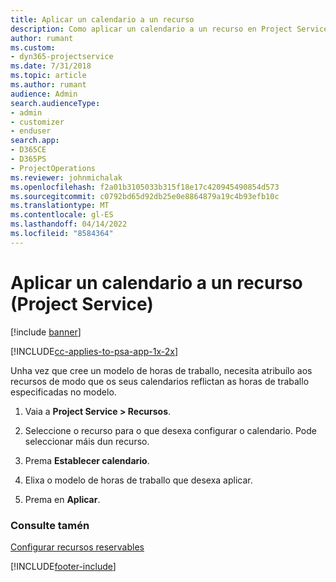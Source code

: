```yaml
---
title: Aplicar un calendario a un recurso
description: Como aplicar un calendario a un recurso en Project Service
author: rumant
ms.custom:
- dyn365-projectservice
ms.date: 7/31/2018
ms.topic: article
ms.author: rumant
audience: Admin
search.audienceType:
- admin
- customizer
- enduser
search.app:
- D365CE
- D365PS
- ProjectOperations
ms.reviewer: johnmichalak
ms.openlocfilehash: f2a01b3105033b315f18e17c420945490854d573
ms.sourcegitcommit: c0792bd65d92db25e0e8864879a19c4b93efb10c
ms.translationtype: MT
ms.contentlocale: gl-ES
ms.lasthandoff: 04/14/2022
ms.locfileid: "8584364"
---
```

# <a name="apply-a-calendar-to-a-resource-project-service"></a>Aplicar un calendario a un recurso (Project Service)

[!include [banner](../includes/psa-now-project-operations.md)]

[!INCLUDE[cc-applies-to-psa-app-1x-2x](../includes/cc-applies-to-psa-app-1x-2x.md)]

Unha vez que cree un modelo de horas de traballo, necesita atribuílo aos recursos de modo que os seus calendarios reflictan as horas de traballo especificadas no modelo.  
  
1.  Vaia a **Project Service > Recursos**.  
  
2.  Seleccione o recurso para o que desexa configurar o calendario. Pode seleccionar máis dun recurso.  
  
3.  Prema **Establecer calendario**.  
  
4.  Elixa o modelo de horas de traballo que desexa aplicar.  
  
5.  Prema en **Aplicar**.  
  
### <a name="see-also"></a>Consulte tamén  
 [Configurar recursos reservables](../psa/set-up-resources.md)


[!INCLUDE[footer-include](../includes/footer-banner.md)]
